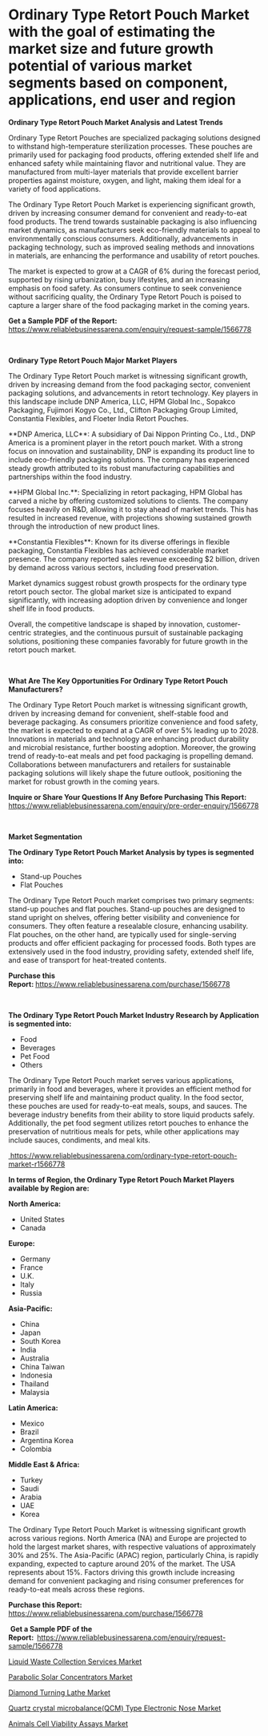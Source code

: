 <p><h1>Ordinary Type Retort Pouch Market with the goal of estimating the market size and future growth potential of various market segments based on component, applications, end user and region</h1></p><p><strong>Ordinary Type Retort Pouch Market Analysis and Latest Trends</strong></p>
<p><p>Ordinary Type Retort Pouches are specialized packaging solutions designed to withstand high-temperature sterilization processes. These pouches are primarily used for packaging food products, offering extended shelf life and enhanced safety while maintaining flavor and nutritional value. They are manufactured from multi-layer materials that provide excellent barrier properties against moisture, oxygen, and light, making them ideal for a variety of food applications.</p><p>The Ordinary Type Retort Pouch Market is experiencing significant growth, driven by increasing consumer demand for convenient and ready-to-eat food products. The trend towards sustainable packaging is also influencing market dynamics, as manufacturers seek eco-friendly materials to appeal to environmentally conscious consumers. Additionally, advancements in packaging technology, such as improved sealing methods and innovations in materials, are enhancing the performance and usability of retort pouches.</p><p>The market is expected to grow at a CAGR of 6% during the forecast period, supported by rising urbanization, busy lifestyles, and an increasing emphasis on food safety. As consumers continue to seek convenience without sacrificing quality, the Ordinary Type Retort Pouch is poised to capture a larger share of the food packaging market in the coming years.</p></p>
<p><strong>Get a Sample PDF of the Report:&nbsp;</strong> <a href="https://www.reliablebusinessarena.com/enquiry/request-sample/1566778">https://www.reliablebusinessarena.com/enquiry/request-sample/1566778</a></p>
<p>&nbsp;</p>
<p><strong>Ordinary Type Retort Pouch Major Market Players</strong></p>
<p><p>The Ordinary Type Retort Pouch market is witnessing significant growth, driven by increasing demand from the food packaging sector, convenient packaging solutions, and advancements in retort technology. Key players in this landscape include DNP America, LLC, HPM Global Inc., Sopakco Packaging, Fujimori Kogyo Co., Ltd., Clifton Packaging Group Limited, Constantia Flexibles, and Floeter India Retort Pouches.</p><p>**DNP America, LLC**: A subsidiary of Dai Nippon Printing Co., Ltd., DNP America is a prominent player in the retort pouch market. With a strong focus on innovation and sustainability, DNP is expanding its product line to include eco-friendly packaging solutions. The company has experienced steady growth attributed to its robust manufacturing capabilities and partnerships within the food industry.</p><p>**HPM Global Inc.**: Specializing in retort packaging, HPM Global has carved a niche by offering customized solutions to clients. The company focuses heavily on R&D, allowing it to stay ahead of market trends. This has resulted in increased revenue, with projections showing sustained growth through the introduction of new product lines.</p><p>**Constantia Flexibles**: Known for its diverse offerings in flexible packaging, Constantia Flexibles has achieved considerable market presence. The company reported sales revenue exceeding $2 billion, driven by demand across various sectors, including food preservation.</p><p>Market dynamics suggest robust growth prospects for the ordinary type retort pouch sector. The global market size is anticipated to expand significantly, with increasing adoption driven by convenience and longer shelf life in food products. </p><p>Overall, the competitive landscape is shaped by innovation, customer-centric strategies, and the continuous pursuit of sustainable packaging solutions, positioning these companies favorably for future growth in the retort pouch market.</p></p>
<p>&nbsp;</p>
<p><strong>What Are The Key Opportunities For Ordinary Type Retort Pouch Manufacturers?</strong></p>
<p><p>The Ordinary Type Retort Pouch market is witnessing significant growth, driven by increasing demand for convenient, shelf-stable food and beverage packaging. As consumers prioritize convenience and food safety, the market is expected to expand at a CAGR of over 5% leading up to 2028. Innovations in materials and technology are enhancing product durability and microbial resistance, further boosting adoption. Moreover, the growing trend of ready-to-eat meals and pet food packaging is propelling demand. Collaborations between manufacturers and retailers for sustainable packaging solutions will likely shape the future outlook, positioning the market for robust growth in the coming years.</p></p>
<p><strong>Inquire or Share Your Questions If Any Before Purchasing This Report:</strong> <a href="https://www.reliablebusinessarena.com/enquiry/pre-order-enquiry/1566778">https://www.reliablebusinessarena.com/enquiry/pre-order-enquiry/1566778</a></p>
<p>&nbsp;</p>
<p><strong>Market Segmentation</strong></p>
<p><strong>The Ordinary Type Retort Pouch Market Analysis by types is segmented into:</strong></p>
<p><ul><li>Stand-up Pouches</li><li>Flat Pouches</li></ul></p>
<p><p>The Ordinary Type Retort Pouch market comprises two primary segments: stand-up pouches and flat pouches. Stand-up pouches are designed to stand upright on shelves, offering better visibility and convenience for consumers. They often feature a resealable closure, enhancing usability. Flat pouches, on the other hand, are typically used for single-serving products and offer efficient packaging for processed foods. Both types are extensively used in the food industry, providing safety, extended shelf life, and ease of transport for heat-treated contents.</p></p>
<p><strong>Purchase this Report:&nbsp;</strong><a href="https://www.reliablebusinessarena.com/purchase/1566778">https://www.reliablebusinessarena.com/purchase/1566778</a></p>
<p>&nbsp;</p>
<p><strong>The Ordinary Type Retort Pouch Market Industry Research by Application is segmented into:</strong></p>
<p><ul><li>Food</li><li>Beverages</li><li>Pet Food</li><li>Others</li></ul></p>
<p><p>The Ordinary Type Retort Pouch market serves various applications, primarily in food and beverages, where it provides an efficient method for preserving shelf life and maintaining product quality. In the food sector, these pouches are used for ready-to-eat meals, soups, and sauces. The beverage industry benefits from their ability to store liquid products safely. Additionally, the pet food segment utilizes retort pouches to enhance the preservation of nutritious meals for pets, while other applications may include sauces, condiments, and meal kits.</p></p>
<p><a href="https://www.reliablebusinessarena.com/ordinary-type-retort-pouch-market-r1566778">&nbsp;https://www.reliablebusinessarena.com/ordinary-type-retort-pouch-market-r1566778</a></p>
<p><strong>In terms of Region, the Ordinary Type Retort Pouch Market Players available by Region are:</strong></p>
<p>
    <p> <strong> North America: </strong>
        <ul>
            <li>United States</li>
            <li>Canada</li>
        </ul>
        </p> 
    <p> <strong> Europe: </strong>
        <ul>
            <li>Germany</li>
            <li>France</li>
            <li>U.K.</li>
            <li>Italy</li>
            <li>Russia</li>
        </ul>
        </p> 
    <p> <strong> Asia-Pacific: </strong>
        <ul>
            <li>China</li>
            <li>Japan</li>
            <li>South Korea</li>
            <li>India</li>
            <li>Australia</li>
            <li>China Taiwan</li>
            <li>Indonesia</li>
            <li>Thailand</li>
            <li>Malaysia</li>
        </ul>
        </p> 
    <p> <strong> Latin America: </strong>
        <ul>
            <li>Mexico</li>
            <li>Brazil</li>
            <li>Argentina Korea</li>
            <li>Colombia</li>
        </ul>
        </p> 
    <p> <strong> Middle East & Africa: </strong>
        <ul>
            <li>Turkey</li>
            <li>Saudi</li>
            <li>Arabia</li>
            <li>UAE</li>
            <li>Korea</li>
        </ul>
    </p>
    </p>
<p><p>The Ordinary Type Retort Pouch Market is witnessing significant growth across various regions. North America (NA) and Europe are projected to hold the largest market shares, with respective valuations of approximately 30% and 25%. The Asia-Pacific (APAC) region, particularly China, is rapidly expanding, expected to capture around 20% of the market. The USA represents about 15%. Factors driving this growth include increasing demand for convenient packaging and rising consumer preferences for ready-to-eat meals across these regions.</p></p>
<p><strong>Purchase this Report: </strong><a href="https://www.reliablebusinessarena.com/purchase/1566778">https://www.reliablebusinessarena.com/purchase/1566778</a></p>
<p>&nbsp;<strong>Get a Sample PDF of the Report:&nbsp;&nbsp;</strong><a href="https://www.reliablebusinessarena.com/enquiry/request-sample/1566778">https://www.reliablebusinessarena.com/enquiry/request-sample/1566778</a></p>
<p><strong></strong></p>
<p><p><a href="https://issuu.com/reportprime-2/docs/liquid-waste-collection-services-ma_8076467ad78bff">Liquid Waste Collection Services Market</a></p><p><a href="https://www.linkedin.com/pulse/parabolic-solar-concentrators-industry-insights-report-analyzing-czkge?trackingId=sfAyS8YLT9OFD%2FQm4Bi9ug%3D%3D">Parabolic Solar Concentrators Market</a></p><p><a href="https://www.linkedin.com/pulse/market-forecast-global-diamond-turning-lathe-trends-impact-lzfwf?trackingId=A3zT8nA4SiGS8Zm49WOvVA%3D%3D">Diamond Turning Lathe Market</a></p><p><a href="https://medium.com/@pjduffin/quartz-crystal-microbalance-qcm-type-electronic-nose-market-research-report-exploring-market-size-4c99d26fa060?postPublishedType=repub">Quartz crystal microbalance(QCM) Type Electronic Nose Market</a></p><p><a href="https://issuu.com/reportprime-2/docs/animals-cell-viability-assays-marke_37c62a7aa667f3">Animals Cell Viability Assays Market</a></p></p>
